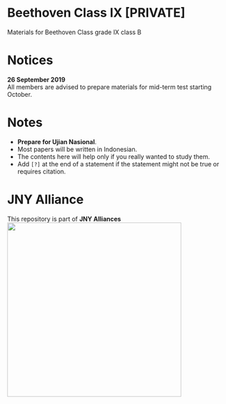 # Beethoven Class IX [PRIVATE]
Materials for Beethoven Class grade IX class B  

# Notices
**26 September 2019**  
All members are advised to prepare materials for mid-term test starting October.

# Notes
- **Prepare for Ujian Nasional**.
- Most papers will be written in Indonesian.
- The contents here will help only if you really wanted to study them.
- Add `[?]` at the end of a statement if the statement might not be true or requires citation.

# JNY Alliance
This repository is part of **JNY Alliances**  
<img src="https://i.ibb.co/BrHFvL4/JNY-Alliance-copy.jpg" alt="" height="400" style="max-width:100%;">
